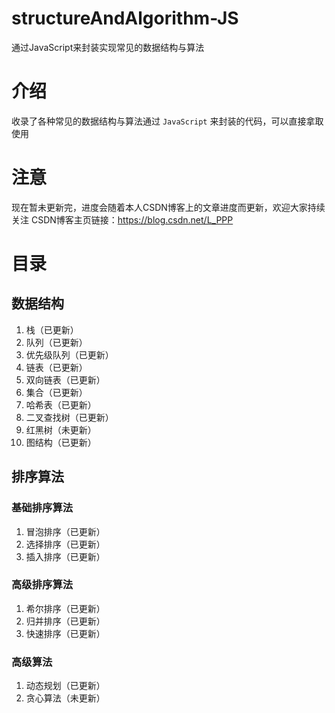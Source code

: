 # structureAndAlgorithm-JS
通过JavaScript来封装实现常见的数据结构与算法

# 介绍
收录了各种常见的数据结构与算法通过 `JavaScript` 来封装的代码，可以直接拿取使用

# 注意
现在暂未更新完，进度会随着本人CSDN博客上的文章进度而更新，欢迎大家持续关注
CSDN博客主页链接：https://blog.csdn.net/L_PPP

# 目录
## 数据结构
1. 栈（已更新）
2. 队列（已更新）
3. 优先级队列（已更新）
4. 链表（已更新）
5. 双向链表（已更新）
6. 集合（已更新）
7. 哈希表（已更新）
8. 二叉查找树（已更新）
9. 红黑树（未更新）
10. 图结构（已更新）

## 排序算法
### 基础排序算法
1. 冒泡排序（已更新）
2. 选择排序（已更新）
3. 插入排序（已更新）

### 高级排序算法
1. 希尔排序（已更新）
2. 归并排序（已更新）
3. 快速排序（已更新）

### 高级算法
1. 动态规划（已更新）
2. 贪心算法（未更新）